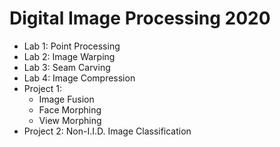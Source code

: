 # Digital Image Processing 2020

+ Lab 1: Point Processing
+ Lab 2: Image Warping
+ Lab 3: Seam Carving
+ Lab 4: Image Compression
+ Project 1:
  + Image Fusion
  + Face Morphing
  + View Morphing
+ Project 2: Non-I.I.D. Image Classification
